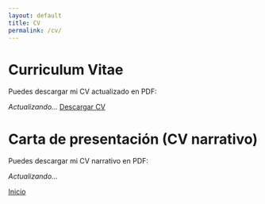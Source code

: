 ```yaml
---
layout: default
title: CV
permalink: /cv/
---
```


# Curriculum Vitae

Puedes descargar mi CV actualizado en PDF:

*Actualizando...*
[Descargar CV](assets/files/AlbaFernandezSanles_CV_202509.pdf)

# Carta de presentación (CV narrativo)

Puedes descargar mi CV narrativo en PDF:

*Actualizando...*


[Inicio](/)
